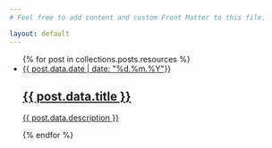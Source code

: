 ```yaml
---
# Feel free to add content and custom Front Matter to this file.

layout: default
---
```


<ul class="flex flex-wrap gap-4">
  {% for post in collections.posts.resources %}
   <li class="max-w-full rounded-md sm:max-w-xs list-item">
      <a class="flex flex-col overflow-hidden rounded-md bg-dark-purple-300 " href="{{ post.relative_url }}">
        <div class="w-full bg-center bg-cover aspect-video cover-image {{post.class}}" style="background-image: url('{{post.data.image}}'); view-transition-name: post-image-{{post.data.id}}"></div>
        <div class="flex flex-col justify-center gap-2 p-4">
          <div>
            <span class="text-xs">{{ post.data.date | date: "%d.%m.%Y"}}</span>
            <h2 class="font-bold text-md heading">
              {{ post.data.title }}
            </h2>
          </div>
          <p class="text-sm text-balance line-clamp-2 body"> {{ post.data.description }}</p>
        </div>
      </a>
    </li>
  {% endfor %}
</ul>
